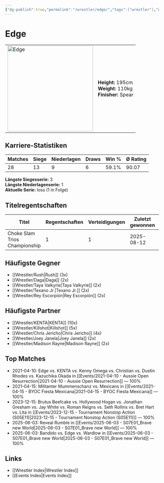 ```yaml
---
{"dg-publish":true,"permalink":"/wrestler/edge/","tags":["wrestler"],"noteIcon":"","created":"2025-08-11T09:33:18.586+02:00"}
---
```



# Edge

<table>
<tr>
<td><img src="Edge.png" width="280" alt="Edge"></td>
<td>
<b>Height:</b> 195cm<br>
<b>Weight:</b> 110kg<br>
<b>Finisher:</b> Spear<br>
</td>
</tr>
</table>

## Karriere-Statistiken

| Matches | Siege | Niederlagen | Draws | Win % | Ø Rating |
|---------|-------|-------------|-------|-------|-----------|
| 28 | 13 | 9 | 6 | 59.1% | 90.07 |

**Längste Siegesserie:** 3<br>**Längste Niederlagenserie:** 1<br>**Aktuelle Serie:** loss (1 in Folge)

## Titelregentschaften
| Titel | Regentschaften | Verteidigungen | Zuletzt gewonnen | Aktuell |
|-------|---------------|----------------|------------------|---------|
| Choke Slam Trios Championship | 1 | 1 | 2025-08-12 |  |


## Häufigste Gegner
- [[Wrestler/Rush\|Rush]] (3x)
- [[Wrestler/Daga\|Daga]] (2x)
- [[Wrestler/Taya Valkyrie\|Taya Valkyrie]] (2x)
- [[Wrestler/Texano Jr.\|Texano Jr.]] (2x)
- [[Wrestler/Rey Escorpión\|Rey Escorpión]] (2x)

## Häufigste Partner
- [[Wrestler/KENTA\|KENTA]] (10x)
- [[Wrestler/Killshot\|Killshot]] (5x)
- [[Wrestler/Chris Jericho\|Chris Jericho]] (4x)
- [[Wrestler/Joey Janela\|Joey Janela]] (2x)
- [[Wrestler/Madison Rayne\|Madison Rayne]] (2x)

## Top Matches
- 2021-04-10: Edge vs. KENTA vs. Kenny Omega vs. Christian vs. Dustin Rhodes vs. Kazuchika Okada in [[Events/2021-04-10 - Aussie Open Resurrection\|2021-04-10 - Aussie Open Resurrection]] — 100%
- 2021-04-15: Militanter Mummenschanz vs. Mexicans in [[Events/2021-04-15 - BYOC Fiesta Mexicana\|2021-04-15 - BYOC Fiesta Mexicana]] — 100%
- 2023-12-15: Brutus Beefcake vs. Hollywood Hogan vs. Jonathan Gresham vs. Jay White vs. Roman Reigns vs. Seth Rollins vs. Bret Hart vs. Lita in [[Events/2023-12-15 - Tournament Nonstop Action (S05E11)\|2023-12-15 - Tournament Nonstop Action (S05E11)]] — 100%
- 2025-06-03: Reveal Rumble in [[Events/2025-06-03 - S07E01_Brave new World\|2025-06-03 - S07E01_Brave new World]] — 100%
- 2025-06-03: Bandido vs. Edge vs. Wardlow in [[Events/2025-06-03 - S07E01_Brave new World\|2025-06-03 - S07E01_Brave new World]] — 100%

## Links
- [[Wrestler Index\|Wrestler Index]]
- [[Events Index\|Events Index]]
